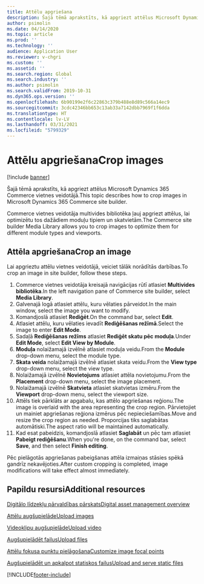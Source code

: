 ```yaml
---
title: Attēlu apgriešana
description: Šajā tēmā aprakstīts, kā apgriezt attēlus Microsoft Dynamics 365 Commerce vietnes veidotājā.
author: psimolin
ms.date: 04/14/2020
ms.topic: article
ms.prod: ''
ms.technology: ''
audience: Application User
ms.reviewer: v-chgri
ms.custom: ''
ms.assetid: ''
ms.search.region: Global
ms.search.industry: ''
ms.author: psimolin
ms.search.validFrom: 2019-10-31
ms.dyn365.ops.version: ''
ms.openlocfilehash: 6b90199e2f6c22863c379b488e8d89c566a14ec9
ms.sourcegitcommit: 3cdc42346bb653c13ab33a7142dbb7969f1f6dda
ms.translationtype: HT
ms.contentlocale: lv-LV
ms.lasthandoff: 03/31/2021
ms.locfileid: "5799329"
---
```

# <a name="crop-images"></a><span data-ttu-id="d33e3-103">Attēlu apgriešana</span><span class="sxs-lookup"><span data-stu-id="d33e3-103">Crop images</span></span>

[!include [banner](includes/banner.md)]

<span data-ttu-id="d33e3-104">Šajā tēmā aprakstīts, kā apgriezt attēlus Microsoft Dynamics 365 Commerce vietnes veidotājā.</span><span class="sxs-lookup"><span data-stu-id="d33e3-104">This topic describes how to crop images in Microsoft Dynamics 365 Commerce site builder.</span></span>

<span data-ttu-id="d33e3-105">Commerce vietnes veidotāja multivides bibliotēka ļauj apgriezt attēlus, lai optimizētu tos dažādiem moduļu tipiem un skatvietām.</span><span class="sxs-lookup"><span data-stu-id="d33e3-105">The Commerce site builder Media Library allows you to crop images to optimize them for different module types and viewports.</span></span>

## <a name="crop-an-image"></a><span data-ttu-id="d33e3-106">Attēla apgriešana</span><span class="sxs-lookup"><span data-stu-id="d33e3-106">Crop an image</span></span>

<span data-ttu-id="d33e3-107">Lai apgrieztu attēlu vietnes veidotājā, veiciet tālāk norādītās darbības.</span><span class="sxs-lookup"><span data-stu-id="d33e3-107">To crop an image in site builder, follow these steps.</span></span>

1. <span data-ttu-id="d33e3-108">Commerce vietnes veidotāja kreisajā navigācijas rūtī atlasiet **Multivides bibliotēka**.</span><span class="sxs-lookup"><span data-stu-id="d33e3-108">In the left navigation pane of Commerce site builder, select **Media Library**.</span></span>
1. <span data-ttu-id="d33e3-109">Galvenajā logā atlasiet attēlu, kuru vēlaties pārveidot.</span><span class="sxs-lookup"><span data-stu-id="d33e3-109">In the main window, select the image you want to modify.</span></span>
1. <span data-ttu-id="d33e3-110">Komandjoslā atlasiet **Rediģēt**.</span><span class="sxs-lookup"><span data-stu-id="d33e3-110">On the command bar, select **Edit**.</span></span>
1. <span data-ttu-id="d33e3-111">Atlasiet attēlu, kuru vēlaties ievadīt **Rediģēšanas režīmā**.</span><span class="sxs-lookup"><span data-stu-id="d33e3-111">Select the image to enter **Edit Mode**.</span></span>
1. <span data-ttu-id="d33e3-112">Sadaļā **Rediģēšanas režīms** atlasiet **Rediģēt skatu pēc moduļa**.</span><span class="sxs-lookup"><span data-stu-id="d33e3-112">Under **Edit Mode**, select **Edit View by Module**.</span></span>
1. <span data-ttu-id="d33e3-113">**Moduļa** nolaižamajā izvēlnē atlasiet moduļa veidu.</span><span class="sxs-lookup"><span data-stu-id="d33e3-113">From the **Module** drop-down menu, select the module type.</span></span>
1. <span data-ttu-id="d33e3-114">**Skata veida** nolaižamajā izvēlnē atlasiet skata veidu.</span><span class="sxs-lookup"><span data-stu-id="d33e3-114">From the **View type** drop-down menu, select the view type.</span></span>
1. <span data-ttu-id="d33e3-115">Nolaižamajā izvēlnē **Novietojums** atlasiet attēla novietojumu.</span><span class="sxs-lookup"><span data-stu-id="d33e3-115">From the **Placement** drop-down menu, select the image placement.</span></span>
1. <span data-ttu-id="d33e3-116">Nolaižamajā izvēlnē **Skatvieta** atlasiet skatvietas izmēru.</span><span class="sxs-lookup"><span data-stu-id="d33e3-116">From the **Viewport** drop-down menu, select the viewport size.</span></span>
1. <span data-ttu-id="d33e3-117">Attēls tiek pārklāts ar apgabalu, kas attēlo apgriešanas reģionu.</span><span class="sxs-lookup"><span data-stu-id="d33e3-117">The image is overlaid with the area representing the crop region.</span></span> <span data-ttu-id="d33e3-118">Pārvietojiet un mainiet apgriešanas reģiona izmērus pēc nepieciešamības.</span><span class="sxs-lookup"><span data-stu-id="d33e3-118">Move and resize the crop region as needed.</span></span> <span data-ttu-id="d33e3-119">Proporcijas tiks saglabātas automātiski.</span><span class="sxs-lookup"><span data-stu-id="d33e3-119">The aspect ratio will be maintained automatically.</span></span>
1. <span data-ttu-id="d33e3-120">Kad esat pabeidzis, komandjoslā atlasiet **Saglabāt** un pēc tam atlasiet **Pabeigt rediģēšanu**.</span><span class="sxs-lookup"><span data-stu-id="d33e3-120">When you're done, on the command bar, select **Save**, and then select **Finish editing**.</span></span> 

<span data-ttu-id="d33e3-121">Pēc pielāgotās apgriešanas pabeigšanas attēla izmaiņas stāsies spēkā gandrīz nekavējoties.</span><span class="sxs-lookup"><span data-stu-id="d33e3-121">After custom cropping is completed, image modifications will take effect almost immediately.</span></span>

## <a name="additional-resources"></a><span data-ttu-id="d33e3-122">Papildu resursi</span><span class="sxs-lookup"><span data-stu-id="d33e3-122">Additional resources</span></span>

[<span data-ttu-id="d33e3-123">Digitālo līdzekļu pārvaldības pārskats</span><span class="sxs-lookup"><span data-stu-id="d33e3-123">Digital asset management overview</span></span>](dam-overview.md)

[<span data-ttu-id="d33e3-124">Attēlu augšupielāde</span><span class="sxs-lookup"><span data-stu-id="d33e3-124">Upload images</span></span>](dam-upload-images.md)

[<span data-ttu-id="d33e3-125">Videoklipu augšupielāde</span><span class="sxs-lookup"><span data-stu-id="d33e3-125">Upload video</span></span>](dam-upload-video.md)

[<span data-ttu-id="d33e3-126">Augšupielādēt failus</span><span class="sxs-lookup"><span data-stu-id="d33e3-126">Upload files</span></span>](dam-upload-files.md)

[<span data-ttu-id="d33e3-127">Attēlu fokusa punktu pielāgošana</span><span class="sxs-lookup"><span data-stu-id="d33e3-127">Customize image focal points</span></span>](dam-custom-focal-point.md)

[<span data-ttu-id="d33e3-128">Augšupielādēt un apkalpot statiskos failus</span><span class="sxs-lookup"><span data-stu-id="d33e3-128">Upload and serve static files</span></span>](upload-serve-static-files.md)


[!INCLUDE[footer-include](../includes/footer-banner.md)]

